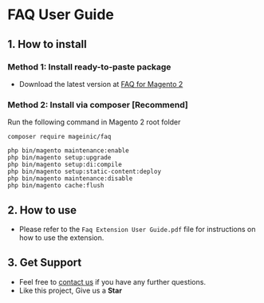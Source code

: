 # FAQ User Guide

## 1. How to install

### Method 1: Install ready-to-paste package

- Download the latest version at [FAQ for Magento 2](https://www.mageinic.com/product-faq.html)

### Method 2: Install via composer [Recommend]

Run the following command in Magento 2 root folder

```
composer require mageinic/faq

php bin/magento maintenance:enable
php bin/magento setup:upgrade
php bin/magento setup:di:compile
php bin/magento setup:static-content:deploy
php bin/magento maintenance:disable
php bin/magento cache:flush
```

## 2. How to use

- Please refer to the `Faq Extension User Guide.pdf` file for instructions on how to use the extension.

## 3. Get Support

- Feel free to [contact us](https://www.mageinic.com/contact.html) if you have any further questions.
- Like this project, Give us a **Star**
